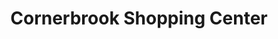 ---
title: "Cornerbrook Shopping Center"
url: /south-portland/cornerbrook-shopping-center/
shop: mall
---